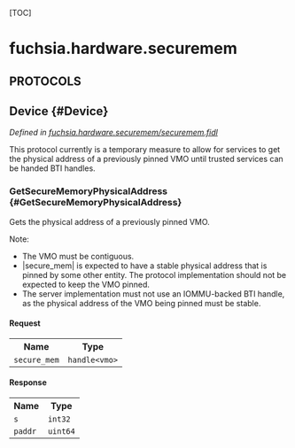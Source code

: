 [TOC]

# fuchsia.hardware.securemem


## **PROTOCOLS**

## Device {#Device}
*Defined in [fuchsia.hardware.securemem/securemem.fidl](https://fuchsia.googlesource.com/fuchsia/+/master/zircon/system/fidl/fuchsia-hardware-securemem/securemem.fidl#11)*

<p>This protocol currently is a temporary measure to allow for services to get the physical address
of a previously pinned VMO until trusted services can be handed BTI handles.</p>

### GetSecureMemoryPhysicalAddress {#GetSecureMemoryPhysicalAddress}

<p>Gets the physical address of a previously pinned VMO.</p>
<p>Note:</p>
<ul>
<li>The VMO must be contiguous.</li>
<li>|secure_mem| is expected to have a stable physical address that is pinned by some other
entity. The protocol implementation should not be expected to keep the VMO pinned.</li>
<li>The server implementation must not use an IOMMU-backed BTI handle, as the physical
address of the VMO being pinned must be stable.</li>
</ul>

#### Request
<table>
    <tr><th>Name</th><th>Type</th></tr>
    <tr>
            <td><code>secure_mem</code></td>
            <td>
                <code>handle&lt;vmo&gt;</code>
            </td>
        </tr></table>


#### Response
<table>
    <tr><th>Name</th><th>Type</th></tr>
    <tr>
            <td><code>s</code></td>
            <td>
                <code>int32</code>
            </td>
        </tr><tr>
            <td><code>paddr</code></td>
            <td>
                <code>uint64</code>
            </td>
        </tr></table>















